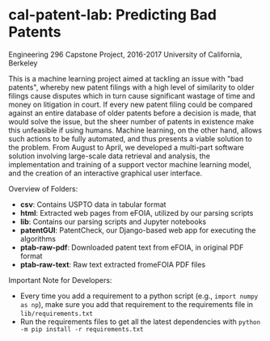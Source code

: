 # cal-patent-lab: Predicting Bad Patents

Engineering 296 Capstone Project, 2016-2017
University of California, Berkeley

This is a machine learning project aimed at tackling an issue with "bad patents", whereby new patent filings with a high level of similarity to older filings cause disputes which in turn cause significant wastage of time and money on litigation in court. If every new patent filing could be compared against an entire database of older patents before a decision is made, that would solve the issue, but the sheer number of patents in existence make this unfeasible if using humans. Machine learning, on the other hand, allows such actions to be fully automated, and thus presents a viable solution to the problem. From August to April, we developed a multi-part software solution involving large-scale data retrieval and analysis, the implementation and training of a support vector machine learning model, and the creation of an interactive graphical user interface.

Overview of Folders:

* **csv**: Contains USPTO data in tabular format
* **html**: Extracted web pages from eFOIA, utilized by our parsing scripts
* **lib**: Contains our parsing scripts and Jupyter notebooks
* **patentGUI**: PatentCheck, our Django-based web app for executing the algorithms
* **ptab-raw-pdf**: Downloaded patent text from eFOIA, in original PDF format
* **ptab-raw-text**: Raw text extracted fromeFOIA PDF files

Important Note for Developers:
* Every time you add a requirement to a python script (e.g., `import numpy as np`), make sure you add that requirement to the requirements file in `lib/requirements.txt`
* Run the requirements files to get all the latest dependencies with `python -m pip install -r requirements.txt`
